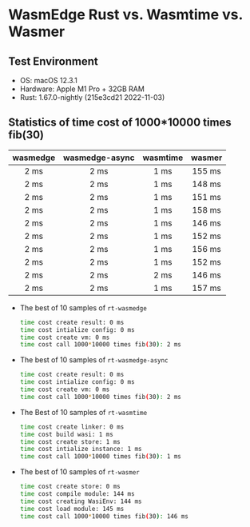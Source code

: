 # WasmEdge Rust vs. Wasmtime vs. Wasmer

## Test Environment

- OS: macOS 12.3.1
- Hardware: Apple M1 Pro + 32GB RAM
- Rust: 1.67.0-nightly (215e3cd21 2022-11-03)

## Statistics of time cost of 1000*10000 times fib(30)

| wasmedge  | wasmedge-async | wasmtime  | wasmer |
| :-------: | :------------: | :-------: | :----: |
| 2 ms      | 2 ms           | 1 ms      | 155 ms |
| 2 ms      | 2 ms           | 1 ms      | 148 ms |
| 2 ms      | 2 ms           | 1 ms      | 151 ms |
| 2 ms      | 2 ms           | 1 ms      | 158 ms |
| 2 ms      | 2 ms           | 1 ms      | 146 ms |
| 2 ms      | 2 ms           | 1 ms      | 152 ms |
| 2 ms      | 2 ms           | 1 ms      | 156 ms |
| 2 ms      | 2 ms           | 1 ms      | 152 ms |
| 2 ms      | 2 ms           | 2 ms      | 146 ms |
| 2 ms      | 2 ms           | 1 ms      | 157 ms |

- The best of 10 samples of `rt-wasmedge`
  
  ```bash
  time cost create result: 0 ms
  time cost intialize config: 0 ms
  time cost create vm: 0 ms
  time cost call 1000*10000 times fib(30): 2 ms
  ```

- The best of 10 samples of `rt-wasmedge-async`
  
  ```bash
  time cost create result: 0 ms
  time cost intialize config: 0 ms
  time cost create vm: 0 ms
  time cost call 1000*10000 times fib(30): 2 ms
  ```

- The Best of 10 samples of `rt-wasmtime`
  
  ```bash
  time cost create linker: 0 ms
  time cost build wasi: 1 ms
  time cost create store: 1 ms
  time cost intialize instance: 1 ms
  time cost call 1000*10000 times fib(30): 1 ms
  ```

- The best of 10 samples of `rt-wasmer`
  
  ```bash
  time cost create store: 0 ms
  time cost compile module: 144 ms
  time cost creating WasiEnv: 144 ms
  time cost load module: 145 ms
  time cost call 1000*10000 times fib(30): 146 ms
  ```
